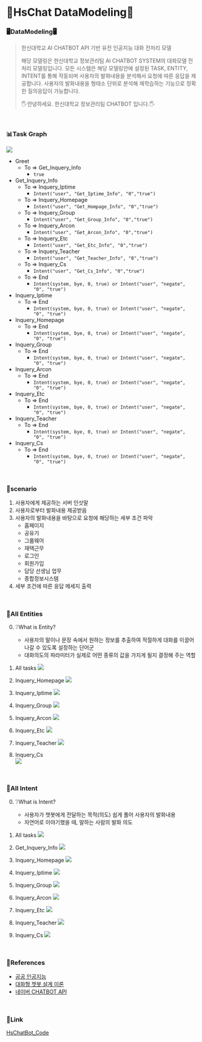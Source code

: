 # 🏫HsChat DataModeling🏫



### 🖥DataModeling🖥

> 한신대학교 AI CHATBOT API 기반 유전 인공지능 대화 전처리 모델
>
> 해당 모델링은 한신대학교 정보관리팀 AI CHATBOT SYSTEM의 대화모델 전처리 모델링입니다.
> 모든 시스템은 해당 모델링안에 설정된 TASK, ENTITY, INTENT를 통해 작동되며 사용자의 발화내용을 분석해서 요청에 따른 응답을 제공합니다. 
> 사용자의 발화내용을 형태소 단위로 분석해 재학습하는 기능으로 정확한 질의응답이 가능합니다.
> 
> 🖐안녕하세요. 한신대학교 정보관리팀 CHATBOT 입니다.🖐

<br>

### 📊Task Graph

<img src="https://github.com/HanshinChatBot/HsChat_DataModeling/blob/master/pic/TaskGraph.png">

- Greet
   + To => Get_Inquery_Info
      - `true`
- Get_Inquery_Info
   + To => Inquery_Iptime
      - `Intent("user", "Get_Iptime_Info", "0","true")`
   + To => Inquery_Homepage
      - `Intent("user", "Get_Hompage_Info", "0","true")`
   + To => Inquery_Group
      - `Intent("user", "Get_Group_Info", "0","true")`
   + To => Inquery_Arcon
      - `Intent("user", "Get_Arcon_Info", "0","true")`
   + To => Inquery_Etc
      - `Intent("user", "Get_Etc_Info", "0","true")`
   + To => Inquery_Teacher
      - `Intent("user", "Get_Teacher_Info", "0","true")`
   + To => Inquery_Cs
      - `Intent("user", "Get_Cs_Info", "0","true")`
   + To => End
      - `Intent(system, bye, 0, true) or Intent("user", "negate", "0", "true")` 
- Inquery_Iptime
   + To => End
      - `Intent(system, bye, 0, true) or Intent("user", "negate", "0", "true")`
- Inquery_Homepage
   + To => End
      - `Intent(system, bye, 0, true) or Intent("user", "negate", "0", "true")`
- Inquery_Group
   + To => End
      - `Intent(system, bye, 0, true) or Intent("user", "negate", "0", "true")`
- Inquery_Arcon
   + To => End
      - `Intent(system, bye, 0, true) or Intent("user", "negate", "0", "true")`
- Inquery_Etc
   + To => End
      - `Intent(system, bye, 0, true) or Intent("user", "negate", "0", "true")`
- Inquery_Teacher
   + To => End
      - `Intent(system, bye, 0, true) or Intent("user", "negate", "0", "true")`
- Inquery_Cs
   + To => End
      - `Intent(system, bye, 0, true) or Intent("user", "negate", "0", "true")`

<br>

### 📒scenario

1. 사용자에게 제공하는 서버 인삿말
2. 사용자로부터 발화내용 제공받음
3. 사용자의 발화내용을 바탕으로 요청에 해당하는 세부 조건 파악
   + 홈페이지 
   + 공유기
   + 그룹웨어
   + 재택근무
   + 로그인
   + 회원가입
   + 담당 선생님 업무
   + 종합정보시스템
4. 세부 조건에 따른 응답 메세지 출력

<br>

### 🤘All Entities

0. ❔What is Entity?
   - 사용자의 말이나 문장 속에서 원하는 정보를 추출하여 적절하게 대화를 이끌어 나갈 수 있도록 설정하는 단어군
   - 대화의도의 파라미터가 실제로 어떤 종류의 값을 가지게 될지 결정해 주는 역할



1. All tasks
   <img src="https://github.com/HanshinChatBot/HsChat_DataModeling/blob/master/pic/1.png">

   

2. Inquery_Homepage
   <img src="https://github.com/HanshinChatBot/HsChat_DataModeling/blob/master/pic/2.png"> 



3. Inquery_Iptime
   <img src="https://github.com/HanshinChatBot/HsChat_DataModeling/blob/master/pic/3.png">
   


4. Inquery_Group
   <img src="https://github.com/HanshinChatBot/HsChat_DataModeling/blob/master/pic/4.png">

   

5. Inquery_Arcon
   <img src="https://github.com/HanshinChatBot/HsChat_DataModeling/blob/master/pic/5.png">

   

6. Inquery_Etc
   <img src="https://github.com/HanshinChatBot/HsChat_DataModeling/blob/master/pic/6.png">

   

7. Inquery_Teacher
   <img src="https://github.com/HanshinChatBot/HsChat_DataModeling/blob/master/pic/7.png">

   


8. Inquery_Cs  
   <img src="https://github.com/HanshinChatBot/HsChat_DataModeling/blob/master/pic/8.png">
   
<br>

### 🙌All Intent

0. ❔What is Intent?
   - 사용자가 챗봇에게 전달하는 목적(의도) 쉽게 풀어 사용자의 발화내용
   - 자연어로 이야기했을 때, 말하는 사람의 발화 의도



1. All tasks
   <img src="https://github.com/HanshinChatBot/HsChat_DataModeling/blob/master/pic/11.png">

   

2. Get_Inquery_Info
   <img src="https://github.com/HanshinChatBot/HsChat_DataModeling/blob/master/pic/12.png"> 



3. Inquery_Homepage
   <img src="https://github.com/HanshinChatBot/HsChat_DataModeling/blob/master/pic/13.png">
   


4. Inquery_Iptime
   <img src="https://github.com/HanshinChatBot/HsChat_DataModeling/blob/master/pic/14.png">

   

5. Inquery_Group
   <img src="https://github.com/HanshinChatBot/HsChat_DataModeling/blob/master/pic/15.png">

   

6. Inquery_Arcon
   <img src="https://github.com/HanshinChatBot/HsChat_DataModeling/blob/master/pic/16.png">

   

7. Inquery_Etc
   <img src="https://github.com/HanshinChatBot/HsChat_DataModeling/blob/master/pic/17.png">

   

8. Inquery_Teacher
   <img src="https://github.com/HanshinChatBot/HsChat_DataModeling/blob/master/pic/18.png">

   
9. Inquery_Cs
   <img src="https://github.com/HanshinChatBot/HsChat_DataModeling/blob/master/pic/19.png">

<br>

### 📖References
- [공공 인공지능](https://aiopen.etri.re.kr/)
- [대화형 챗봇 설계 이론](https://gist.github.com/haje01/7fc9d1b1fc1b6c8c9b7918abf5407a86)
- [네이버 CHATBOT API](https://www.ncloud.com/product/aiService/chatbot)

<br>

### 🔗Link
[HsChatBot_Code](https://github.com/HanshinChatBot/HsChat_Code)

